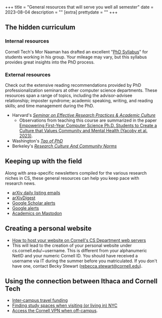 +++
title = "General resources that will serve you well all semester"
date = 2023-08-04
description = ""
[extra]
prettydate = ""
+++

## The hidden curriculum

### Internal resources

Cornell Tech's Mor Naaman has drafted an excellent "[PhD Syllabus](https://s.tech.cornell.edu/phd-syllabus/)" for students working in his group. Your mileage may vary, but this syllabus provides great insights into the PhD process.

### External resources

Check out the extensive reading recommendations provided by PhD professionalization seminars at other computer science departments. These resources span a range of topics, including the advisor-advisee relationship; imposter syndrome; academic speaking, writing, and reading skills; and time management during the PhD.

- Harvard's [_Seminar on Effective Research Practices & Academic Culture_
](https://yanivyacoby.github.io/harvard-cs290/readings/)
  - Observations from teaching this course are summarized in the paper [Empowering First-Year Computer Science Ph.D. Students to Create a Culture that Values Community and Mental Health (Yacoby et al. 2023)](https://arxiv.org/pdf/2208.12650.pdf).
- Washington's [_Tao of PhD_](https://courses.cs.washington.edu/courses/cse590x/22wi/resources/)
- Berkeley's [_Research Culture And Community Norms_](https://inst.eecs.berkeley.edu/~cs298-7/fa20/lectures/)

## Keeping up with the field

Along with area-specific newsletters compiled for the various research niches in CS, these general resources can help you keep pace with research news.

- [arXiv daily listing emails](https://info.arxiv.org/help/subscribe.html#subscribe-to-daily-listing-emails)
- [arXivDigest](https://arxivdigest.org/)
- [Google Scholar alerts](https://www.nihlibrary.nih.gov/resources/subject-guides/keeping-current/creating-alerts-google-scholar)
- [Google alerts](https://support.google.com/websearch/answer/4815696?hl=en)
- [Academics on Mastodon](https://github.com/nathanlesage/academics-on-mastodon)


## Creating a personal website

- [How to host your website on Cornell's CS Department web servers](https://it.coecis.cornell.edu/cis/cisweb/)
- This will lead to the creation of your personal website under cs.cornell.edu/~username.
This is different from your alphanumeric NetID and your numeric Cornell ID.
You should have received a username via IT during the summer before you matriculated. If you don't have one, contact Becky Stewart (rebecca.stewart@cornell.edu).

## Using the connection between Ithaca and Cornell Tech

- [Inter-campus travel funding](https://www.cs.cornell.edu/phd/current-students/travel-funding-opportunities)
- [Finding study spaces when visiting (or living in) NYC](https://johnson.library.cornell.edu/faqs/where-can-i-find-study-space-in-new-york-city-or-outside-ithaca/)
- [Access the Cornell VPN when off-campus](https://it.cornell.edu/cuvpn/connect-mac-cu-vpn).
